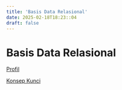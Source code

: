 ```yaml
---
title: 'Basis Data Relasional'
date: 2025-02-18T18:23::04
draft: false
---
```


# Basis Data Relasional

[Profil](Basis%20Data%20Relasional%20a2b13652b4e94d04b6110ecb8aa73f18/Profil%203ad646efffb74971af326b37354652f0.md)

[Konsep Kunci](Basis%20Data%20Relasional%20a2b13652b4e94d04b6110ecb8aa73f18/Konsep%20Kunci%2073bcca77d4c445d6b3f0b2bf848ab2dc.md)

